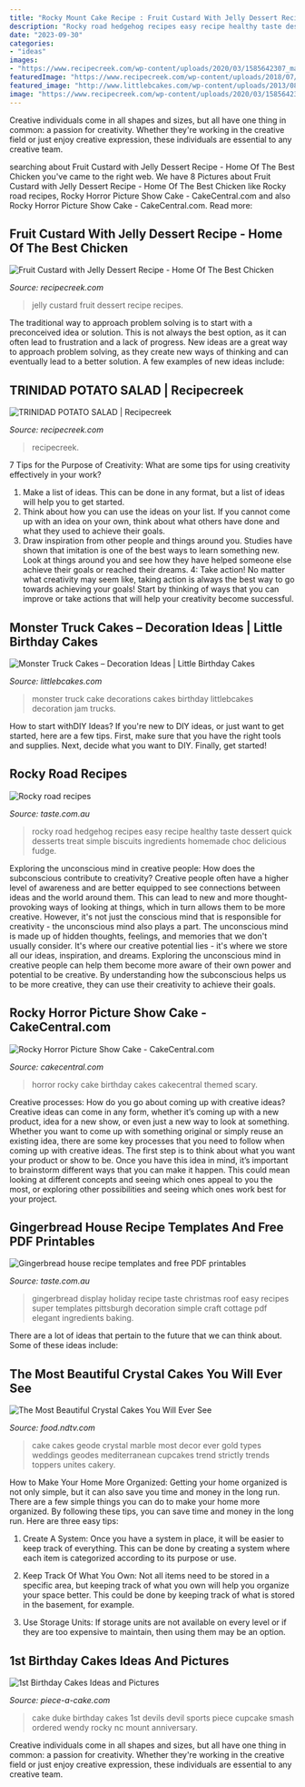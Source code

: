 ```yaml
---
title: "Rocky Mount Cake Recipe : Fruit Custard With Jelly Dessert Recipe"
description: "Rocky road hedgehog recipes easy recipe healthy taste dessert quick desserts treat simple biscuits ingredients homemade choc delicious fudge"
date: "2023-09-30"
categories:
- "ideas"
images:
- "https://www.recipecreek.com/wp-content/uploads/2020/03/1585642307_maxresdefault.jpg"
featuredImage: "https://www.recipecreek.com/wp-content/uploads/2018/07/1532345213_maxresdefault.jpg"
featured_image: "http://www.littlebcakes.com/wp-content/uploads/2013/08/Monster-Truck-Cake-Decorations.jpg"
image: "https://www.recipecreek.com/wp-content/uploads/2020/03/1585642307_maxresdefault.jpg"
---
```



Creative individuals come in all shapes and sizes, but all have one thing in common: a passion for creativity. Whether they're working in the creative field or just enjoy creative expression, these individuals are essential to any creative team.

	

		
searching about Fruit Custard with Jelly Dessert Recipe - Home Of The Best Chicken you've came to the right web. We have 8 Pictures about Fruit Custard with Jelly Dessert Recipe - Home Of The Best Chicken like Rocky road recipes, Rocky Horror Picture Show Cake - CakeCentral.com and also Rocky Horror Picture Show Cake - CakeCentral.com. Read more:
		
    
## Fruit Custard With Jelly Dessert Recipe - Home Of The Best Chicken

<img loading=lazy src="https://www.recipecreek.com/wp-content/uploads/2018/07/1532345213_maxresdefault.jpg" onerror="this.onerror=null;this.src='https://tse2.mm.bing.net/th?id=OIP.EjCcPPksgfs57m3OXkfaKQHaEK&amp;pid=15.1';" alt="Fruit Custard with Jelly Dessert Recipe - Home Of The Best Chicken">

_Source: recipecreek.com_

>jelly custard fruit dessert recipe recipes. 

	

The traditional way to approach problem solving is to start with a preconceived idea or solution. This is not always the best option, as it can often lead to frustration and a lack of progress. New ideas are a great way to approach problem solving, as they create new ways of thinking and can eventually lead to a better solution. A few examples of new ideas include:

    
## TRINIDAD POTATO SALAD | Recipecreek

<img loading=lazy src="https://www.recipecreek.com/wp-content/uploads/2020/03/1585642307_maxresdefault.jpg" onerror="this.onerror=null;this.src='https://tse3.mm.bing.net/th?id=OIP.3MquGeys8FZqjxpRmgiMvAHaEK&amp;pid=15.1';" alt="TRINIDAD POTATO SALAD | Recipecreek">

_Source: recipecreek.com_

>recipecreek. 

	

7 Tips for the Purpose of Creativity: What are some tips for using creativity effectively in your work?
1. Make a list of ideas. This can be done in any format, but a list of ideas will help you to get started.
2. Think about how you can use the ideas on your list. If you cannot come up with an idea on your own, think about what others have done and what they used to achieve their goals.
3. Draw inspiration from other people and things around you. Studies have shown that imitation is one of the best ways to learn something new. Look at things around you and see how they have helped someone else achieve their goals or reached their dreams.
4: Take action! No matter what creativity may seem like, taking action is always the best way to go towards achieving your goals! Start by thinking of ways that you can improve or take actions that will help your creativity become successful.

    
## Monster Truck Cakes – Decoration Ideas | Little Birthday Cakes

<img loading=lazy src="http://www.littlebcakes.com/wp-content/uploads/2013/08/Monster-Truck-Cake-Decorations.jpg" onerror="this.onerror=null;this.src='https://tse2.mm.bing.net/th?id=OIP.ARN-xfsLjm17820dNFXuOgHaFj&amp;pid=15.1';" alt="Monster Truck Cakes – Decoration Ideas | Little Birthday Cakes">

_Source: littlebcakes.com_

>monster truck cake decorations cakes birthday littlebcakes decoration jam trucks. 

	

How to start withDIY Ideas?
If you're new to DIY ideas, or just want to get started, here are a few tips. First, make sure that you have the right tools and supplies. Next, decide what you want to DIY. Finally, get started!

    
## Rocky Road Recipes

<img loading=lazy src="https://img.taste.com.au/Q455u2lR/w1200-h630-cfill/taste/2016/11/rocky-road-recipes-117386-1.jpg" onerror="this.onerror=null;this.src='https://tse2.mm.bing.net/th?id=OIP.V1lImZmhNsBIZSm6Ygzp-gHaE7&amp;pid=15.1';" alt="Rocky road recipes">

_Source: taste.com.au_

>rocky road hedgehog recipes easy recipe healthy taste dessert quick desserts treat simple biscuits ingredients homemade choc delicious fudge. 

	

Exploring the unconscious mind in creative people: How does the subconscious contribute to creativity?
Creative people often have a higher level of awareness and are better equipped to see connections between ideas and the world around them. This can lead to new and more thought-provoking ways of looking at things, which in turn allows them to be more creative. However, it's not just the conscious mind that is responsible for creativity - the unconscious mind also plays a part. The unconscious mind is made up of hidden thoughts, feelings, and memories that we don't usually consider. It's where our creative potential lies - it's where we store all our ideas, inspiration, and dreams. Exploring the unconscious mind in creative people can help them become more aware of their own power and potential to be creative. By understanding how the subconscious helps us to be more creative, they can use their creativity to achieve their goals.

    
## Rocky Horror Picture Show Cake - CakeCentral.com

<img loading=lazy src="https://cdn001.cakecentral.com/gallery/2015/03/900_8670559uWX_rocky-horror-picture-show-cake.jpg" onerror="this.onerror=null;this.src='https://tse4.mm.bing.net/th?id=OIP.MywIOgEt-qNHqidzdEsk6QHaL3&amp;pid=15.1';" alt="Rocky Horror Picture Show Cake - CakeCentral.com">

_Source: cakecentral.com_

>horror rocky cake birthday cakes cakecentral themed scary. 

	

Creative processes: How do you go about coming up with creative ideas?
Creative ideas can come in any form, whether it’s coming up with a new product, idea for a new show, or even just a new way to look at something. Whether you want to come up with something original or simply reuse an existing idea, there are some key processes that you need to follow when coming up with creative ideas. 
The first step is to think about what you want your product or show to be. Once you have this idea in mind, it’s important to brainstorm different ways that you can make it happen. This could mean looking at different concepts and seeing which ones appeal to you the most, or exploring other possibilities and seeing which ones work best for your project.

    
## Gingerbread House Recipe Templates And Free PDF Printables

<img loading=lazy src="https://img.taste.com.au/kR95Ndtm/taste/2016/11/gingerbread-house-106648-1.jpeg" onerror="this.onerror=null;this.src='https://tse3.mm.bing.net/th?id=OIP.xyzt09tqIhS3fUwn5TFVvAHaE8&amp;pid=15.1';" alt="Gingerbread house recipe templates and free PDF printables">

_Source: taste.com.au_

>gingerbread display holiday recipe taste christmas roof easy recipes super templates pittsburgh decoration simple craft cottage pdf elegant ingredients baking. 

	

There are a lot of ideas that pertain to the future that we can think about. Some of these ideas include: 

    
## The Most Beautiful Crystal Cakes You Will Ever See

<img loading=lazy src="https://drop.ndtv.com/albums/COOKS/crystal-cakes/bb125c7101ce2e8b61d8a54772bae3c1.jpg" onerror="this.onerror=null;this.src='https://tse1.mm.bing.net/th?id=OIP.zhginpq3r7ijrl3tcYRsrgHaLH&amp;pid=15.1';" alt="The Most Beautiful Crystal Cakes You Will Ever See">

_Source: food.ndtv.com_

>cake cakes geode crystal marble most decor ever gold types weddings geodes mediterranean cupcakes trend strictly trends toppers unites cakery. 

	

How to Make Your Home More Organized: Getting your home organized is not only simple, but it can also save you time and money in the long run.
There are a few simple things you can do to make your home more organized. By following these tips, you can save time and money in the long run. Here are three easy tips:
1. Create A System: Once you have a system in place, it will be easier to keep track of everything. This can be done by creating a system where each item is categorized according to its purpose or use.

2. Keep Track Of What You Own: Not all items need to be stored in a specific area, but keeping track of what you own will help you organize your space better. This could be done by keeping track of what is stored in the basement, for example.

3. Use Storage Units: If storage units are not available on every level or if they are too expensive to maintain, then using them may be an option.

    
## 1st Birthday Cakes Ideas And Pictures

<img loading=lazy src="http://www.piece-a-cake.com/images/duke-cake.jpg" onerror="this.onerror=null;this.src='https://tse3.mm.bing.net/th?id=OIP.9uH7K5gKrQ-x-XttjIT0zgHaGs&amp;pid=15.1';" alt="1st Birthday Cakes Ideas and Pictures">

_Source: piece-a-cake.com_

>cake duke birthday cakes 1st devils devil sports piece cupcake smash ordered wendy rocky nc mount anniversary. 

	

Creative individuals come in all shapes and sizes, but all have one thing in common: a passion for creativity. Whether they're working in the creative field or just enjoy creative expression, these individuals are essential to any creative team.

